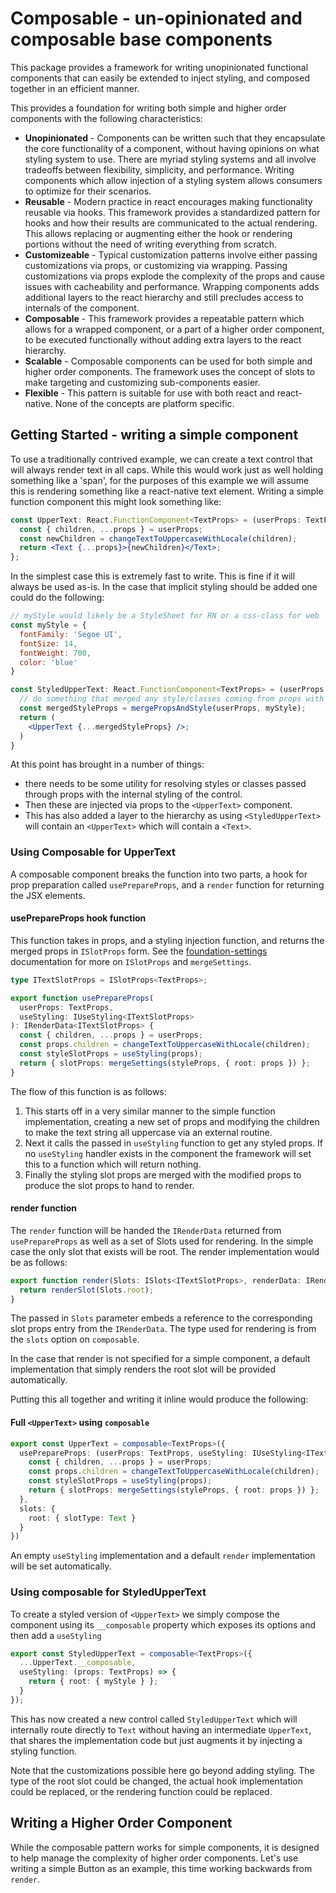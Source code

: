 # Composable - un-opinionated and composable base components

This package provides a framework for writing unopinionated functional components that can easily be extended to inject styling, and composed together in an efficient manner.

This provides a foundation for writing both simple and higher order components with the following characteristics:

- **Unopinionated** - Components can be written such that they encapsulate the core functionality of a component, without having opinions on what styling system to use. There are myriad styling systems and all involve tradeoffs between flexibility, simplicity, and performance. Writing components which allow injection of a styling system allows consumers to optimize for their scenarios.
- **Reusable** - Modern practice in react encourages making functionality reusable via hooks. This framework provides a standardized pattern for hooks and how their results are communicated to the actual rendering. This allows replacing or augmenting either the hook or rendering portions without the need of writing everything from scratch.
- **Customizeable** - Typical customization patterns involve either passing customizations via props, or customizing via wrapping. Passing customizations via props explode the complexity of the props and cause issues with cacheability and performance. Wrapping components adds additional layers to the react hierarchy and still precludes access to internals of the component.
- **Composable** - This framework provides a repeatable pattern which allows for a wrapped component, or a part of a higher order component, to be executed functionally without adding extra layers to the react hierarchy.
- **Scalable** - Composable components can be used for both simple and higher order components. The framework uses the concept of slots to make targeting and customizing sub-components easier.
- **Flexible** - This pattern is suitable for use with both react and react-native. None of the concepts are platform specific.

## Getting Started - writing a simple component

To use a traditionally contrived example, we can create a text control that will always render text in all caps. While this would work just as well holding something like a 'span', for the purposes of this example we will assume this is rendering something like a react-native text element. Writing a simple function component this might look something like:

```jsx
const UpperText: React.FunctionComponent<TextProps> = (userProps: TextProps) => {
  const { children, ...props } = userProps;
  const newChildren = changeTextToUppercaseWithLocale(children);
  return <Text {...props}>{newChildren}</Text>;
};
```

In the simplest case this is extremely fast to write. This is fine if it will always be used as-is. In the case that implicit styling should be added one could do the following:

```jsx
// myStyle would likely be a StyleSheet for RN or a css-class for web
const myStyle = {
  fontFamily: 'Segoe UI',
  fontSize: 14,
  fontWeight: 700,
  color: 'blue'
}

const StyledUpperText: React.FunctionComponent<TextProps> = (userProps: TextProps) => {
  // do something that merged any style/classes coming from props with style above
  const mergedStyleProps = mergePropsAndStyle(userProps, myStyle);
  return (
    <UpperText {...mergedStyleProps} />;
  )
}
```

At this point has brought in a number of things:

- there needs to be some utility for resolving styles or classes passed through props with the internal styling of the control.
- Then these are injected via props to the `<UpperText>` component.
- This has also added a layer to the hierarchy as using `<StyledUpperText>` will contain an `<UpperText>` which will contain a `<Text>`.

### Using Composable for UpperText

A composable component breaks the function into two parts, a hook for prop preparation called `usePrepareProps`, and a `render` function for returning the JSX elements.

#### usePrepareProps hook function

This function takes in props, and a styling injection function, and returns the merged props in `ISlotProps` form. See the [foundation-settings](../foundation-settings/README.md) documentation for more on `ISlotProps` and `mergeSettings`.

```ts
type ITextSlotProps = ISlotProps<TextProps>;

export function usePrepareProps(
  userProps: TextProps,
  useStyling: IUseStyling<ITextSlotProps>
): IRenderData<ITextSlotProps> {
  const { children, ...props } = userProps;
  const props.children = changeTextToUppercaseWithLocale(children);
  const styleSlotProps = useStyling(props);
  return { slotProps: mergeSettings(styleProps, { root: props }) };
}
```

The flow of this function is as follows:

1. This starts off in a very similar manner to the simple function implementation, creating a new set of props and modifying the children to make the text string all uppercase via an external routine.
1. Next it calls the passed in `useStyling` function to get any styled props. If no `useStyling` handler exists in the component the framework will set this to a function which will return nothing.
1. Finally the styling slot props are merged with the modified props to produce the slot props to hand to render.

#### render function

The `render` function will be handed the `IRenderData` returned from `usePrepareProps` as well as a set of Slots used for rendering. In the simple case the only slot that exists will be root. The render implementation would be as follows:

```ts
export function render(Slots: ISlots<ITextSlotProps>, renderData: IRenderData<ITextSlotProps>): JSX.Element | null {
  return renderSlot(Slots.root);
}
```

The passed in `Slots` parameter embeds a reference to the corresponding slot props entry from the `IRenderData`. The type used for rendering is from the `slots` option on `composable`.

In the case that render is not specified for a simple component, a default implementation that simply renders the root slot will be provided automatically.

Putting this all together and writing it inline would produce the following:

#### Full `<UpperText>` using `composable`

```ts
export const UpperText = composable<TextProps>({
  usePrepareProps: (userProps: TextProps, useStyling: IUseStyling<ITextSlotProps>) => {
    const { children, ...props } = userProps;
    const props.children = changeTextToUppercaseWithLocale(children);
    const styleSlotProps = useStyling(props);
    return { slotProps: mergeSettings(styleProps, { root: props }) };
  },
  slots: {
    root: { slotType: Text }
  }
})
```

An empty `useStyling` implementation and a default `render` implementation will be set automatically.

### Using composable for StyledUpperText

To create a styled version of `<UpperText>` we simply compose the component using its `__composable` property which exposes its options and then add a `useStyling`

```ts
export const StyledUpperText = composable<TextProps>({
  ...UpperText.__composable,
  useStyling: (props: TextProps) => {
    return { root: { myStyle } };
  }
});
```

This has now created a new control called `StyledUpperText` which will internally route directly to `Text` without having an intermediate `UpperText`, that shares the implementation code but just augments it by injecting a styling function.

Note that the customizations possible here go beyond adding styling. The type of the root slot could be changed, the actual hook implementation could be replaced, or the rendering function could be replaced.

## Writing a Higher Order Component

While the composable pattern works for simple components, it is designed to help manage the complexity of higher order components. Let's use writing a simple Button as an example, this time working backwards from `render`.
